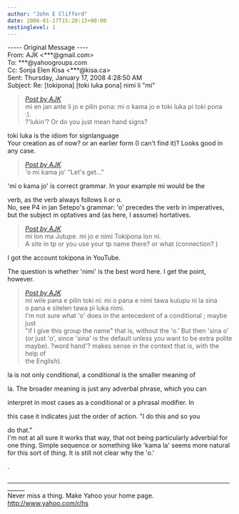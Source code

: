 ```yaml
---
author: "John E Clifford"
date: 2008-01-17T15:20:13+00:00
nestinglevel: 1
---
```

\----- Original Message ----  
From: AJK <\*\*\*@gmail.com>  
To: \*\*\*@yahoogroups.com  
Cc: Sonja Elen Kisa <\*\*\*@kisa.ca>  
Sent: Thursday, January 17, 2008 4:28:50 AM  
Subject: Re: \[tokipona\] \[toki luka pona\] nimi li "mi"  

> [_Post by AJK_](/2wZBIW9L/toki-luka-pona-nimi-li-mi#post1)  
> mi en jan ante li jo e pilin pona: mi o kama jo e toki luka pi toki pona  
> :).  
> ?'lukin'? Or do you just mean hand signs?  
> 

toki luka is the idiom for signlanguage  
Your creation as of now? or an earlier form (I can't find it)? Looks good in any case.  

> [_Post by AJK_](/2wZBIW9L/toki-luka-pona-nimi-li-mi#post1)  
> 'o mi kama jo' "Let's get..."  
> 

'mi o kama jo' is correct grammar. In your example mi would be the  
  
verb, as the verb always follows li or o.  
No, see P4 in jan Setepo's grammar: 'o' precedes the verb in imperatives, but the subject in optatives and (as here, I assume) hortatives.  

> [_Post by AJK_](/2wZBIW9L/toki-luka-pona-nimi-li-mi#post1)  
> mi lon ma Jutupe. mi jo e nimi Tokipona lon ni.  
> A site in tp or you use your tp name there? or what (connection? )  
> 

I got the account tokipona in YouTube.  
  
The question is whether 'nimi' is the best word here. I get the point, however.  

> [_Post by AJK_](/2wZBIW9L/toki-luka-pona-nimi-li-mi#post1)  
> mi wile pana e pilin toki ni: mi o pana e nimi tawa kulupu ni la sina  
> o pana e sitelen tawa pi luka nimi.  
> I'm not sure what 'o' does in the antecedent of a conditional ; maybe just  
> "if I give this group the name" that is, without the 'o.' But then 'sina o'  
> (or just 'o', since 'sina' is the default unless you want to be extra polite  
> maybe). ?word hand'? makes sense in the context that is, with the help of  
> the English).  
> 

la is not only conditional, a conditional is the smaller meaning of  
  
la. The broader meaning is just any adverbal phrase, which you can  
  
interpret in most cases as a conditional or a phrasal modifier. In  
  
this case it indicates just the order of action. "I do this and so you  
  
do that."  
I'm not at all sure it works that way, that not being particularly adverbial for one thing. Simple sequence or something like 'kama la' seems more natural for this sort of thing. It is still not clear why the 'o.'  
  
  
  
.  
  
  
  
  
  
  
  
  
  
  
<!--  
  
#ygrp-mkp{  
border:1px solid #d8d8d8;font-family:Arial;margin:14px 0px;padding:0px 14px;}  
#ygrp-mkp hr{  
border:1px solid #d8d8d8;}  
#ygrp-mkp #hd{  
color:#628c2a;font-size:85%;font-weight:bold;line-height:122%;margin:10px 0px;}  
#ygrp-mkp #ads{  
margin-bottom:10px;}  
#ygrp-mkp .ad{  
padding:0 0;}  
#ygrp-mkp .ad a{  
color:#0000ff;text-decoration:none;}  
\-->  
  
  
  
<!--  
  
#ygrp-sponsor #ygrp-lc{  
font-family:Arial;}  
#ygrp-sponsor #ygrp-lc #hd{  
margin:10px 0px;font-weight:bold;font-size:78%;line-height:122%;}  
#ygrp-sponsor #ygrp-lc .ad{  
margin-bottom:10px;padding:0 0;}  
\-->  
  
  
  
<!--  
  
#ygrp-mlmsg {font-size:13px;font-family:arial, helvetica, clean, sans-serif;}  
#ygrp-mlmsg table {font-size:inherit;font:100%;}  
#ygrp-mlmsg select, input, textarea {font:99% arial, helvetica, clean, sans-serif;}  
#ygrp-mlmsg pre, code {font:115% monospace;}  
#ygrp-mlmsg \* {line-height:1.22em;}  
#ygrp-text{  
font-family:Georgia;  
}  
#ygrp-text p{  
margin:0 0 1em 0;}  
#ygrp-tpmsgs{  
font-family:Arial;  
clear:both;}  
#ygrp-vitnav{  
padding-top:10px;font-family:Verdana;font-size:77%;margin:0;}  
#ygrp-vitnav a{  
padding:0 1px;}  
#ygrp-actbar{  
clear:both;margin:25px 0;white-space:nowrap;color:#666;text-align:right;}  
#ygrp-actbar .left{  
float:left;white-space:nowrap;}  
.bld{font-weight:bold;}  
#ygrp-grft{  
font-family:Verdana;font-size:77%;padding:15px 0;}  
#ygrp-ft{  
font-family:verdana;font-size:77%;border-top:1px solid #666;  
padding:5px 0;  
}  
#ygrp-mlmsg #logo{  
padding-bottom:10px;}  
  
#ygrp-vital{  
background-color:#e0ecee;margin-bottom:20px;padding:2px 0 8px 8px;}  
#ygrp-vital #vithd{  
font-size:77%;font-family:Verdana;font-weight:bold;color:#333;text-transform:uppercase;}  
#ygrp-vital ul{  
padding:0;margin:2px 0;}  
#ygrp-vital ul li{  
list-style-type:none;clear:both;border:1px solid #e0ecee;  
}  
#ygrp-vital ul li .ct{  
font-weight:bold;color:#ff7900;float:right;width:2em;text-align:right;padding-right:.5em;}  
#ygrp-vital ul li .cat{  
font-weight:bold;}  
#ygrp-vital a{  
text-decoration:none;}  
  
#ygrp-vital a:hover{  
text-decoration:underline;}  
  
#ygrp-sponsor #hd{  
color:#999;font-size:77%;}  
#ygrp-sponsor #ov{  
padding:6px 13px;background-color:#e0ecee;margin-bottom:20px;}  
#ygrp-sponsor #ov ul{  
padding:0 0 0 8px;margin:0;}  
#ygrp-sponsor #ov li{  
list-style-type:square;padding:6px 0;font-size:77%;}  
#ygrp-sponsor #ov li a{  
text-decoration:none;font-size:130%;}  
#ygrp-sponsor #nc{  
background-color:#eee;margin-bottom:20px;padding:0 8px;}  
#ygrp-sponsor .ad{  
padding:8px 0;}  
#ygrp-sponsor .ad #hd1{  
font-family:Arial;font-weight:bold;color:#628c2a;font-size:100%;line-height:122%;}  
#ygrp-sponsor .ad a{  
text-decoration:none;}  
#ygrp-sponsor .ad a:hover{  
text-decoration:underline;}  
#ygrp-sponsor .ad p{  
margin:0;}  
o{font-size:0;}  
.MsoNormal{  
margin:0 0 0 0;}  
#ygrp-text tt{  
font-size:120%;}  
blockquote{margin:0 0 0 4px;}  
.replbq{margin:4;}  
\-->  
  
  
  
  
  
  
  
  
\_\_\_\_\_\_\_\_\_\_\_\_\_\_\_\_\_\_\_\_\_\_\_\_\_\_\_\_\_\_\_\_\_\_\_\_\_\_\_\_\_\_\_\_\_\_\_\_\_\_\_\_\_\_\_\_\_\_\_\_\_\_\_\_\_\_\_\_\_\_\_\_\_\_\_\_\_\_\_\_\_\_\_\_  
Never miss a thing. Make Yahoo your home page.  
http://www.yahoo.com/r/hs